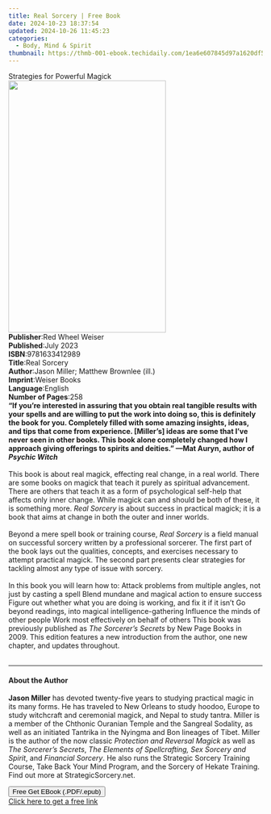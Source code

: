 ```yaml
---
title: Real Sorcery | Free Book
date: 2024-10-23 18:37:54
updated: 2024-10-26 11:45:23
categories:
  - Body, Mind & Spirit
thumbnail: https://thmb-001-ebook.techidaily.com/1ea6e607845d97a1620df5c0c55deb88ab76e939963857a7812e255eaebb0dce.jpg
---
```

<main id="book-container">
  <div class="flex flex-col">
    <div class="book-brief flex-1 py-6 px-4 sm:p-6 md:py-10 md:px-8">
      <!-- brief-->
      <div class="book-brief-main">Strategies for Powerful Magick</div>
    </div>
    <div
      class="book-meta-info flex-1 grid gap-4 col-start-1 col-end-3 row-start-1 sm:mb-6 sm:grid-cols-4 lg:gap-6 lg:col-start-2 lg:row-end-6 lg:row-span-6 lg:mb-0"
    >
      <div
        class="book-meta-info-left place-content-center mt-4 p-4 text-sm leading-6 col-start-2 col-span-2 dark:text-slate-400"
      >
        <img
          class="w-full h-500 object-cover rounded-lg sm:h-255 sm:col-span-2 lg:col-span-full"
          src="https://img-001-ebook.techidaily.com/868f272a1cb7b1e6ef3aa40eebe677b7ec741b8b2e48d0085eb5de76e5009cc0.jpg"
          alt=""
          width="312"
          height="500"
        />
      </div>
      <div
        class="book-meta-info-right mt-2 col-start-1 row-start-2 col-span-3 self-center"
      >
        <!-- meta data  -->
        <div class="flex flex-col px-4 md:px-8">
          <div class="flex-1">
            <strong>Publisher</strong>:<span class="px-2"
              >Red Wheel Weiser</span
            >
          </div>
          <div class="flex-1">
            <strong>Published</strong>:<span class="px-2">July 2023</span>
          </div>
          <div class="flex-1">
            <strong>ISBN</strong>:<span class="px-2">9781633412989</span>
          </div>
          <div class="flex-1">
            <strong>Title</strong>:<span class="px-2">Real Sorcery</span>
          </div>
          <div class="flex-1">
            <strong>Author</strong>:<span class="px-2"
              >Jason Miller; Matthew Brownlee (ill.)</span
            >
          </div>
          <div class="flex-1">
            <strong>Imprint</strong>:<span class="px-2">Weiser Books</span>
          </div>
          <div class="flex-1">
            <strong>Language</strong>:<span class="px-2">English</span>
          </div>
          <div class="flex-1">
            <strong>Number of Pages</strong>:<span class="px-2">258</span>
          </div>
        </div>
      </div>
    </div>
    <div class="book-description flex-1 py-6 px-4 sm:p-6 md:py-10 md:px-8">
      <div class="book-description-main">
        <div accordion-content="" id="description">
          <b
            >“If you’re interested in assuring that you obtain real tangible
            results with your spells and are willing to put the work into doing
            so, this is definitely the book for you. Completely filled with some
            amazing insights, ideas, and tips that come from experience.
            [Miller’s] ideas are some that I’ve never seen in other books. This
            book alone completely changed how I approach giving offerings to
            spirits and deities.” —Mat Auryn, author of <i>Psychic Witch</i></b
          ><br />
          &nbsp;<br />
          This book is about real magick, effecting real change, in a real
          world. There are some books on magick that teach it purely as
          spiritual advancement. There are others that teach it as a form of
          psychological self-help that affects only inner change. While magick
          can and should be both of these, it is something more.
          <i>Real Sorcery</i> is about success in practical magick; it is a book
          that aims at change in both the outer and inner worlds.<br />
          &nbsp;<br />
          Beyond a mere spell book or training course, <i>Real Sorcery</i> is a
          field manual on successful sorcery written by a professional sorcerer.
          The first part of the book lays out the qualities, concepts, and
          exercises necessary to attempt practical magick. The second part
          presents clear strategies for tackling almost any type of issue with
          sorcery.<br />
          &nbsp;<br />
          In this book you will learn how to: Attack problems from multiple
          angles, not just by casting a spell Blend mundane and magical action
          to ensure success Figure out whether what you are doing is working,
          and fix it if it isn’t Go beyond readings, into magical
          intelligence-gathering Influence the minds of other people Work most
          effectively on behalf of others This book was previously published as
          <i>The Sorcerer’s Secrets</i> by New Page Books in 2009. This edition
          features a new introduction from the author, one new chapter, and
          updates throughout.<br />
          &nbsp;<br />
        </div>
        <div class="accordion-fader"></div>
      </div>
    </div>
    <div class="book-excerpts flex-1 py-6 px-4 sm:p-6 md:py-10 md:px-8">
      <!-- excerpts-->
      <div class="book-excerpts-main">
        <hr />
        <h4 class="placeholder placeholder-heading">
          <span>About the Author</span>
        </h4>
        <p>
          <b>Jason Miller</b> has devoted twenty-five years to studying
          practical magic in its many forms. He has traveled to New Orleans to
          study hoodoo, Europe to study witchcraft and ceremonial magick, and
          Nepal to study tantra. Miller is a member of the Chthonic Ouranian
          Temple and the Sangreal Sodality, as well as an initiated Tantrika in
          the Nyingma and Bon lineages of Tibet. Miller is the author of the now
          classic <i>Protection and Reversal Magick </i>as well as
          <i>The Sorcerer’s Secrets</i>,
          <i>The Elements of Spellcrafting, Sex Sorcery and Spirit</i>, and
          <i>Financial Sorcery</i>. He also runs the Strategic Sorcery Training
          Course, Take Back Your Mind Program, and the Sorcery of Hekate
          Training. Find out more at StrategicSorcery.net.
        </p>
      </div>
    </div>
    <div
      class="book-about-author flex-1 py-6 px-4 sm:p-6 md:py-10 md:px-8"
    ></div>
    <div class="book-free-get flex-1 py-6 px-4 sm:p-6 md:py-10 md:px-8">
      <button
        id="btn-free-get"
        class="bg-blue-500 hover:bg-blue-700 text-white font-bold py-2 px-4 rounded"
      >
        Free Get EBook (.PDF/.epub)
      </button>
      <div id="countdown-display" class="px-2 text-lg mt-2"></div>
      <a
        id="free-link"
        class="hidden bg-blue-500 hover:bg-blue-700 text-white font-bold py-2 px-4 rounded"
        href="https://www.ebooks.com/en-us/book/210662644/real-sorcery/jason-miller/"
        target="_blank"
        >Click here to get a free link</a
      >
    </div>
    <script>
      let countdownTime = 0;
      let countdownInterval = null;
      document
        .getElementById('btn-free-get')
        .addEventListener('click', startCountdown);
      function startCountdown() {
        countdownTime = new Date().getTime() + 60000 * 3;
        countdownInterval = setInterval(updateCountdown, 1000);
        document.getElementById('btn-free-get').disabled = true;
        document
          .getElementById('btn-free-get')
          .classList.add('bg-gray-500', 'cursor-not-allowed');
      }
      function updateCountdown() {
        let currentTime = new Date().getTime();
        let timeLeft = countdownTime - currentTime;
        let secondsLeft = Math.floor(timeLeft / 1000);
        document.getElementById('countdown-display').innerHTML =
          `Remaining time: ${secondsLeft} seconds.`;
        if (secondsLeft <= 0) {
          clearInterval(countdownInterval);
          document.getElementById('btn-free-get').classList.add('hidden');
          document.getElementById('free-link').classList.remove('hidden');
          document.getElementById('countdown-display').innerHTML = '';
        }
      }
    </script>
  </div>
</main>

